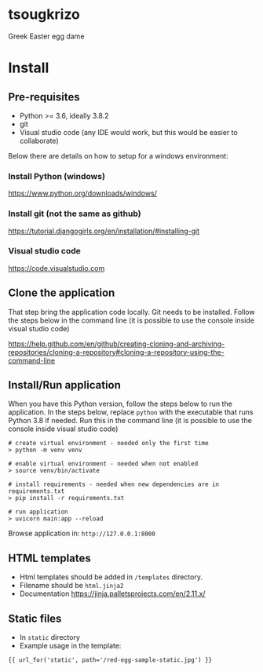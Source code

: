 # tsougkrizo
Greek Easter egg dame


# Install

## Pre-requisites

* Python >= 3.6, ideally 3.8.2 
* git
* Visual studio code (any IDE would work, but this would be easier to collaborate)

Below there are details on how to setup for a windows environment:

### Install Python (windows)
https://www.python.org/downloads/windows/

### Install git (not the same as github)
https://tutorial.djangogirls.org/en/installation/#installing-git

### Visual studio code
https://code.visualstudio.com

## Clone the application
That step bring the application code locally. Git needs to be installed. Follow the steps below in the command line (it is possible to use the console inside visual studio code)

https://help.github.com/en/github/creating-cloning-and-archiving-repositories/cloning-a-repository#cloning-a-repository-using-the-command-line

## Install/Run application

When you have this Python version, follow the steps below to run the application. In the steps below, replace `python` with the executable that runs Python 3.8 if needed. Run this in the command line (it is possible to use the console inside visual studio code)


```
# create virtual environment - needed only the first time
> python -m venv venv

# enable virtual environment - needed when not enabled
> source venv/bin/activate

# install requirements - needed when new dependencies are in requirements.txt
> pip install -r requirements.txt

# run application
> uvicorn main:app --reload
```

Browse application in: `http://127.0.0.1:8000`

## HTML templates

* Html templates should be added in `/templates` directory.
* Filename should be `html.jinja2`
* Documentation https://jinja.palletsprojects.com/en/2.11.x/

## Static files

* In `static` directory
* Example usage in the template:
```
{{ url_for('static', path='/red-egg-sample-static.jpg') }}
```
